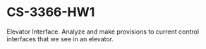 # CS-3366-HW1
Elevator Interface. Analyze and make provisions to current control interfaces that we see in an elevator. 
